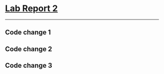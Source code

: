 # [Lab Report 2](https://kl2024.github.io/cse15l-lab-reports/lab-report-2-week-4.html)
---
## Code change 1

## Code change 2

## Code change 3
